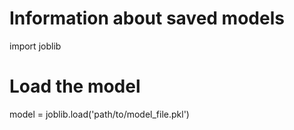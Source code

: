 # Information about saved models
import joblib

# Load the model
model = joblib.load('path/to/model_file.pkl')